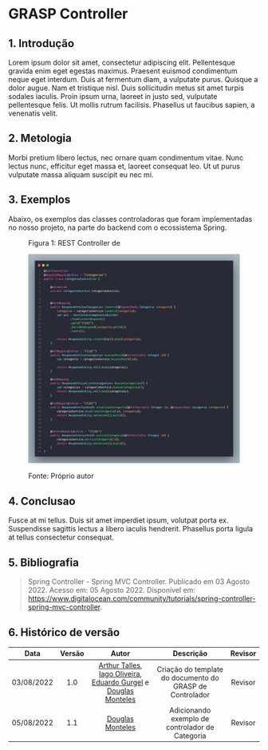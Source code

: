 # GRASP Controller

## 1. Introdução
Lorem ipsum dolor sit amet, consectetur adipiscing elit. Pellentesque gravida enim eget egestas maximus. Praesent euismod condimentum neque eget interdum. Duis at fermentum diam, a vulputate purus. Quisque a dolor augue. Nam et tristique nisl. Duis sollicitudin metus sit amet turpis sodales iaculis. 
Proin ipsum urna, laoreet in justo sed, vulputate pellentesque felis. Ut mollis rutrum facilisis. Phasellus ut faucibus sapien, a venenatis velit.

## 2. Metologia
Morbi pretium libero lectus, 
nec ornare quam condimentum vitae. Nunc lectus nunc, efficitur eget massa et, laoreet consequat leo. Ut ut purus vulputate massa aliquam suscipit eu nec mi.

## 3. Exemplos
Abaixo, os exemplos das classes controladoras que foram implementadas no nosso projeto, na parte do backend com o ecossistema Spring.

<figure>
  <figcaption>Figura 1: REST Controller de </figcaption>

  ![Controller de Categoria](../img/grasp/ex-controller-1.png)

  <figcaption>Fonte: Próprio autor</figcaption>
</figure>

## 4. Conclusao
Fusce at mi tellus. Duis sit amet imperdiet ipsum, volutpat porta ex. 
Suspendisse sagittis lectus a libero iaculis hendrerit. Phasellus porta ligula at tellus consectetur consequat.

## 5. Bibliografia

> Spring Controller - Spring MVC Controller. Publicado em 03 Agosto 2022. Acesso em: 05 Agosto 2022. Disponível em: <https://www.digitalocean.com/community/tutorials/spring-controller-spring-mvc-controller>.

## 6. Histórico de versão
| Data | Versão | Autor | Descrição | Revisor |
| :-: | :-: | :-: | :-: | :-: |
| 03/08/2022 | 1.0 | [Arthur Talles](https://github.com/art1505), [Iago Oliveira](https://github.com/iagoomr), [Eduardo Gurgel](https://github.com/EduardoGurgel) e [Douglas Monteles](https://github.com/DouglasMonteles) | Criação do template do documento do GRASP de Controlador | Revisor |
| 05/08/2022 | 1.1 | [Douglas Monteles](https://github.com/DouglasMonteles) | Adicionando exemplo de controlador de Categoria | Revisor |
